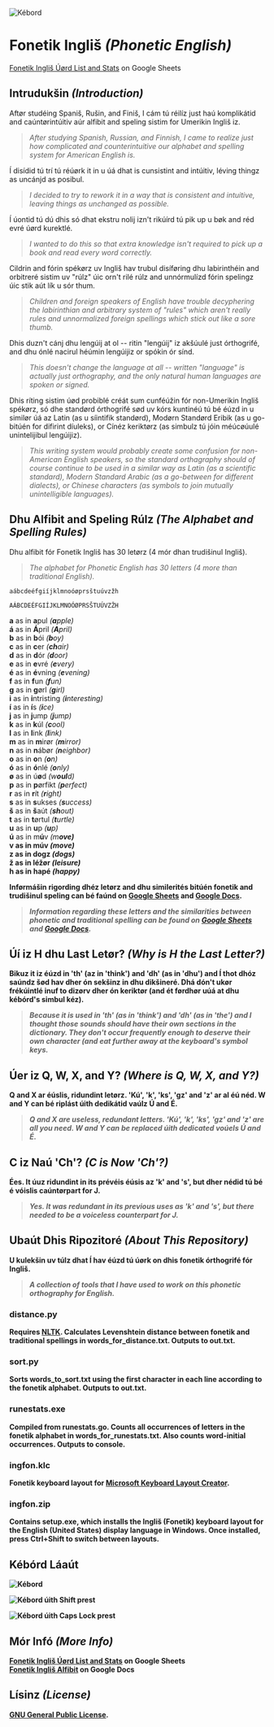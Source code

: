![Kébord](https://gitlab.com/nilsanderselde/fonetik-inglish/raw/master/logo.png)

# Fonetik Ingliš *(Phonetic English)*

[Fonetik Ingliš Úørd List and Stats](https://docs.google.com/spreadsheets/d/1Y-NClJDkBJsc3roRPA0Mzo04YCKjlAL8J8pJApCd7mQ/edit?usp=sharing) on Google Sheets 

## Intrudukšin *(Introduction)*

Aftør studéing Spaniš, Rušin, and Finiš, I cám tú réilíz just haú komplikátid and caúntørintúitiv aúr alfibit and speling sistim for Umerikin Ingliš iz.

>*After studying Spanish, Russian, and Finnish, I came to realize just how complicated and counterintuitive our alphabet and spelling system for American English is.*

Í disídid tú trí tú réúørk it in u úá dhat is cunsistint and intúitiv, léving thingz as uncánjd as posibul.

>*I decided to try to rework it in a way that is consistent and intuitive, leaving things as unchanged as possible.*

Í úontid tú dú dhis só dhat ekstru nolij izn't rikúírd tú pik up u bøk and réd evré úørd kurektlé.

>*I wanted to do this so that extra knowledge isn't required to pick up a book and read every word correctly.*

Cildrin and fórin spékørz uv Ingliš hav trubul disíføring dhu labirinthéin and orbitreré sistim uv "rúlz" úic orn't rilé rúlz and unnórmulízd fórin spelingz úic stik aút lík u sór thum.

>*Children and foreign speakers of English have trouble decyphering the labirinthian and arbitrary system of "rules" which aren't really rules and unnormalized foreign spellings which stick out like a sore thumb.*

Dhis duzn't cánj dhu lengúij at ol -- ritin "lengúij" iz akšúulé just órthogrifé, and dhu ónlé nacirul héúmin lengúijiz or spókin ór sínd.

>*This doesn't change the language at all -- written "language" is actually just orthography, and the only natural human languages are spoken or signed.*

Dhis ríting sistim úød probiblé créát sum cunféúžin fór non-Umerikin Ingliš spékørz, só dhe standørd órthogrifé sød uv kórs kuntinéú tú bé éúzd in u similør úá az Latin (as u síintifik standørd), Modørn Standørd Eribik (as u go-bitúén for difirint díuleks), or Cínéz keriktørz (as simbulz tú jóin méúcøúulé unintelijibul lengúijiz).

>*This writing system would probably create some confusion for non-American English speakers, so the standard orthagraphy should of course continue to be used in a similar way as Latin (as a scientific standard), Modern Standard Arabic (as a go-between for different dialects), or Chinese characters (as symbols to join mutually unintelligible languages).*

## Dhu Alfibit and Speling Rúlz *(The Alphabet and Spelling Rules)*

Dhu alfibit fór Fonetik Ingliš has 30 letørz (4 mór dhan trudišinul Ingliš).

>*The alphabet for Phonetic English has 30 letters (4 more than traditional English).*

```
aábcdeéfgiíjklmnoóøprsštuúvzžh

AÁBCDEÉFGIÍJKLMNOÓØPRSŠTUÚVZŽH
```

<strong>a</strong> as in <strong>a</strong>pul *(<strong>a</strong>pple)*  
<strong>á</strong> as in <strong>Á</strong>pril *(<strong>A</strong>pril)*  
<strong>b</strong> as in <strong>b</strong>ói *(<strong>b</strong>oy)*  
<strong>c</strong> as in <strong>c</strong>er *(<strong>ch</strong>air)*  
<strong>d</strong> as in <strong>d</strong>ór *(<strong>d</strong>oor)*  
<strong>e</strong> as in <strong>e</strong>vré *(<strong>e</strong>very)*  
<strong>é</strong> as in <strong>é</strong>vning *(<strong>e</strong>vening)*  
<strong>f</strong> as in <strong>f</strong>un *(<strong>f</strong>un)*  
<strong>g</strong> as in <strong>g</strong>ørl *(<strong>g</strong>irl)*  
<strong>i</strong> as in <strong>i</strong>ntristing *(<strong>i</strong>nteresting)*  
<strong>í</strong> as in <strong>í</strong>s *(<strong>i</strong>ce)*  
<strong>j</strong> as in <strong>j</strong>ump *(<strong>j</strong>ump)*  
<strong>k</strong> as in <strong>k</strong>úl *(<strong>c</strong>ool)*  
<strong>l</strong> as in <strong>l</strong>ink *(<strong>l</strong>ink)*  
<strong>m</strong> as in <strong>m</strong>irør *(<strong>m</strong>irror)*  
<strong>n</strong> as in <strong>n</strong>ábør *(<strong>n</strong>eighbor)*  
<strong>o</strong> as in <strong>o</strong>n *(<strong>o</strong>n)*  
<strong>ó</strong> as in <strong>ó</strong>nlé *(<strong>o</strong>nly)*  
<strong>ø</strong> as in ú<strong>ø</strong>d *(w<strong>oul</strong>d)*  
<strong>p</strong> as in <strong>p</strong>ørfikt *(<strong>p</strong>erfect)*  
<strong>r</strong> as in <strong>r</strong>ít *(<strong>r</strong>ight)*  
<strong>s</strong> as in <strong>s</strong>ukses *(<strong>s</strong>uccess)*  
<strong>š</strong> as in <strong>š</strong>aút *(<strong>sh</strong>out)*  
<strong>t</strong> as in <strong>t</strong>ørtul *(<strong>t</strong>urtle)*  
<strong>u</strong> as in <strong>u</strong>p *(<strong>u</strong>p)*  
<strong>ú</strong> as in m<strong>ú</strong>v *(m<strong>o<strong>ve)*  
<strong>v</strong> as in mú<strong>v</strong> *(mo<strong>v</strong>e)*  
<strong>z</strong> as in dog<strong>z</strong> *(dog<strong>s</strong>)*  
<strong>ž</strong> as in lé<strong>ž</strong>ør *(lei<strong>s</strong>ure)*  
<strong>h</strong> as in <strong>h</strong>apé *(<strong>h</strong>appy)*

Inførmášin rigording dhéz letørz and dhu similerités bitúén fonetik and trudišinul speling can bé faúnd on [Google Sheets](https://docs.google.com/spreadsheets/d/1Y-NClJDkBJsc3roRPA0Mzo04YCKjlAL8J8pJApCd7mQ/edit?usp=sharing) and [Google Docs](https://docs.google.com/document/d/1TkmmmTPur1muMsuUYzvJ74PZPTSit42XvJn6vMR5Kjg/edit?usp=sharing).

>*Information regarding these letters and the similarities between phonetic and traditional spelling can be found on [Google Sheets](https://docs.google.com/spreadsheets/d/1Y-NClJDkBJsc3roRPA0Mzo04YCKjlAL8J8pJApCd7mQ/edit?usp=sharing) and [Google Docs](https://docs.google.com/document/d/1TkmmmTPur1muMsuUYzvJ74PZPTSit42XvJn6vMR5Kjg/edit?usp=sharing).*

## Úí iz H dhu Last Letør? *(Why is H the Last Letter?)*

Bikuz it iz éúzd in 'th' (az in 'think') and 'dh' (as in 'dhu') and Í thot dhóz saúndz šød hav dher ón sekšinz in dhu dikšineré. Dhá dón't ukør frékúintlé inuf to dizørv dher ón keriktør (and ét førdhør uúá at dhu kébórd's simbul kéz).

>*Because it is used in 'th' (as in 'think') and 'dh' (as in 'the') and I thought those sounds should have their own sections in the dictionary. They don't occur frequently enough to deserve their own character (and eat further away at the keyboard's symbol keys.*

## Úer iz Q, W, X, and Y? *(Where is Q, W, X, and Y?)*

Q and X ar éúslis, ridundint letørz. 'Kú', 'k', 'ks', 'gz' and 'z' ar al éú néd. W and Y can bé riplást úith dedikátid vaúlz Ú and É.

>*Q and X are useless, redundant letters. 'Kú', 'k', 'ks', 'gz' and 'z' are all you need. W and Y can be replaced úith dedicated voúels Ú and É.*

## C iz Naú 'Ch'? *(C is Now 'Ch'?)*

Ées. It úuz ridundint in its prévéis éúsis az 'k' and 's', but dher nédid tú bé é vóislis caúntørpart for J.

>*Yes. It was redundant in its previous uses as 'k' and 's', but there needed to be a voiceless counterpart for J.*

## Ubaút Dhis Ripozitoré *(About This Repository)*

U kulekšin uv túlz dhat Í hav éúzd tú úørk on dhis fonetik órthogrifé fór Ingliš.

>*A collection of tools that I have used to work on this phonetic orthography for English.*

### distance.py

Requires [NLTK](http://www.nltk.org/). Calculates Levenshtein distance between fonetik and traditional spellings in words_for_distance.txt. Outputs to out.txt.

### sort.py

Sorts words_to_sort.txt using the first character in each line according to the fonetik alphabet. Outputs to out.txt.

### runestats.exe

Compiled from runestats.go. Counts all occurrences of letters in the fonetik alphabet in words_for_runestats.txt. Also counts word-initial occurrences. Outputs to console.

### ingfon.klc

Fonetik keyboard layout for [Microsoft Keyboard Layout Creator](https://www.microsoft.com/en-us/download/details.aspx?id=22339).

### ingfon.zip

Contains setup.exe, which installs the Ingliš (Fonetik) keyboard layout for the English (United States) display language in Windows. Once installed, press Ctrl+Shift to switch between layouts.

## Kébórd Láaút

![Kébord](https://gitlab.com/nilsanderselde/fonetik-inglish/raw/master/keyboard.png)

![Kébord úith Shift prest](https://gitlab.com/nilsanderselde/fonetik-inglish/raw/master/keyboard_shift.png)

![Kébord úith Caps Lock prest](https://gitlab.com/nilsanderselde/fonetik-inglish/raw/master/keyboard_caps.png)

## Mór Infó *(More Info)*

[Fonetik Ingliš Úørd List and Stats](https://docs.google.com/spreadsheets/d/1Y-NClJDkBJsc3roRPA0Mzo04YCKjlAL8J8pJApCd7mQ/edit?usp=sharing) on Google Sheets  
[Fonetik Ingliš Alfibit](https://docs.google.com/document/d/1TkmmmTPur1muMsuUYzvJ74PZPTSit42XvJn6vMR5Kjg/edit?usp=sharing) on Google Docs

## Lísinz *(License)*

[GNU General Public License](https://www.gnu.org/licenses/gpl-3.0.en.html). 